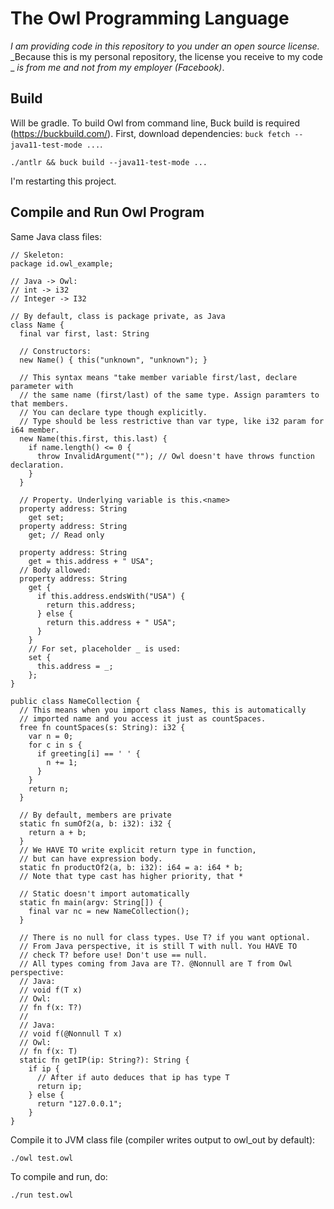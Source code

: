 # The Owl Programming Language

_I am providing code in this repository to you under an open source license._
_Because this is my personal repository, the license you receive to my code _
_is from me and not from my employer (Facebook)_.

## Build
Will be gradle.
To build Owl from command line, Buck build is required (https://buckbuild.com/).
First, download dependencies: `buck fetch --java11-test-mode ...`.

```
./antlr && buck build --java11-test-mode ...
```

I'm restarting this project.

## Compile and Run Owl Program
Same Java class files:
```
// Skeleton:
package id.owl_example;

// Java -> Owl:
// int -> i32
// Integer -> I32

// By default, class is package private, as Java
class Name {
  final var first, last: String
  
  // Constructors:
  new Name() { this("unknown", "unknown"); }
  
  // This syntax means "take member variable first/last, declare parameter with
  // the same name (first/last) of the same type. Assign paramters to that members.
  // You can declare type though explicitly.
  // Type should be less restrictive than var type, like i32 param for i64 member.
  new Name(this.first, this.last) {
    if name.length() <= 0 {
      throw InvalidArgument(""); // Owl doesn't have throws function declaration.
    }
  }
  
  // Property. Underlying variable is this.<name>
  property address: String
    get set;
  property address: String
    get; // Read only
    
  property address: String
    get = this.address + " USA";
  // Body allowed:
  property address: String
    get {
      if this.address.endsWith("USA") {
        return this.address;
      } else {
        return this.address + " USA";
      }
    }
    // For set, placeholder _ is used:
    set {
      this.address = _;
    };
}

public class NameCollection {
  // This means when you import class Names, this is automatically
  // imported name and you access it just as countSpaces.
  free fn countSpaces(s: String): i32 {
    var n = 0;
    for c in s {
      if greeting[i] == ' ' {
        n += 1;
      }
    }
    return n;
  }
  
  // By default, members are private
  static fn sumOf2(a, b: i32): i32 {
    return a + b;
  }
  // We HAVE TO write explicit return type in function,
  // but can have expression body.
  static fn productOf2(a, b: i32): i64 = a: i64 * b;
  // Note that type cast has higher priority, that *
  
  // Static doesn't import automatically
  static fn main(argv: String[]) {
    final var nc = new NameCollection();
  }
  
  // There is no null for class types. Use T? if you want optional.
  // From Java perspective, it is still T with null. You HAVE TO
  // check T? before use! Don't use == null.
  // All types coming from Java are T?. @Nonnull are T from Owl perspective:
  // Java:
  // void f(T x)
  // Owl:
  // fn f(x: T?)
  //
  // Java:
  // void f(@Nonnull T x)
  // Owl:
  // fn f(x: T)
  static fn getIP(ip: String?): String {
    if ip {
      // After if auto deduces that ip has type T
      return ip;
    } else {
      return "127.0.0.1";
    }
}
```
Compile it to JVM class file (compiler writes output to owl_out by default):
```
./owl test.owl
```
To compile and run, do:
```
./run test.owl
```

